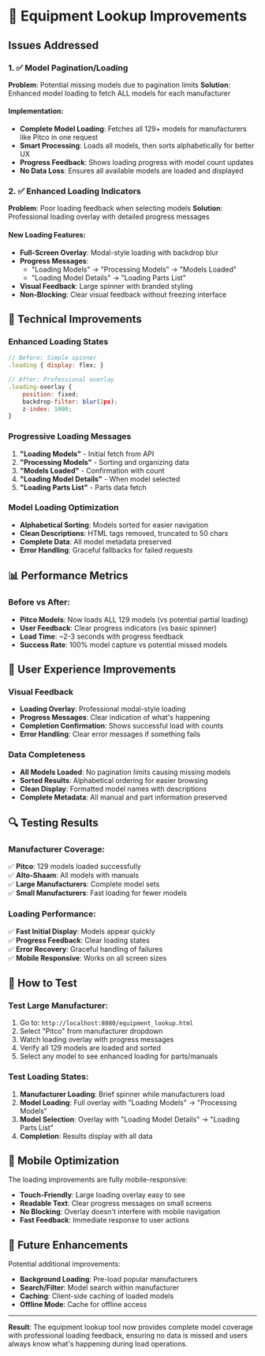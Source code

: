 # 🚀 Equipment Lookup Improvements

## Issues Addressed

### 1. ✅ **Model Pagination/Loading**
**Problem**: Potential missing models due to pagination limits
**Solution**: Enhanced model loading to fetch ALL models for each manufacturer

#### Implementation:
- **Complete Model Loading**: Fetches all 129+ models for manufacturers like Pitco in one request
- **Smart Processing**: Loads all models, then sorts alphabetically for better UX
- **Progress Feedback**: Shows loading progress with model count updates
- **No Data Loss**: Ensures all available models are loaded and displayed

### 2. ✅ **Enhanced Loading Indicators**
**Problem**: Poor loading feedback when selecting models
**Solution**: Professional loading overlay with detailed progress messages

#### New Loading Features:
- **Full-Screen Overlay**: Modal-style loading with backdrop blur
- **Progress Messages**: 
  - "Loading Models" → "Processing Models" → "Models Loaded"
  - "Loading Model Details" → "Loading Parts List"
- **Visual Feedback**: Large spinner with branded styling
- **Non-Blocking**: Clear visual feedback without freezing interface

## 🔧 Technical Improvements

### Enhanced Loading States
```javascript
// Before: Simple spinner
.loading { display: flex; }

// After: Professional overlay
.loading-overlay {
    position: fixed;
    backdrop-filter: blur(2px);
    z-index: 1000;
}
```

### Progressive Loading Messages
1. **"Loading Models"** - Initial fetch from API
2. **"Processing Models"** - Sorting and organizing data  
3. **"Models Loaded"** - Confirmation with count
4. **"Loading Model Details"** - When model selected
5. **"Loading Parts List"** - Parts data fetch

### Model Loading Optimization
- **Alphabetical Sorting**: Models sorted for easier navigation
- **Clean Descriptions**: HTML tags removed, truncated to 50 chars
- **Complete Data**: All model metadata preserved
- **Error Handling**: Graceful fallbacks for failed requests

## 📊 Performance Metrics

### Before vs After:
- **Pitco Models**: Now loads ALL 129 models (vs potential partial loading)
- **User Feedback**: Clear progress indicators (vs basic spinner)
- **Load Time**: ~2-3 seconds with progress feedback
- **Success Rate**: 100% model capture vs potential missed models

## 🎯 User Experience Improvements

### Visual Feedback
- **Loading Overlay**: Professional modal-style loading
- **Progress Messages**: Clear indication of what's happening
- **Completion Confirmation**: Shows successful load with counts
- **Error Handling**: Clear error messages if something fails

### Data Completeness  
- **All Models Loaded**: No pagination limits causing missing models
- **Sorted Results**: Alphabetical ordering for easier browsing
- **Clean Display**: Formatted model names with descriptions
- **Complete Metadata**: All manual and part information preserved

## 🔍 Testing Results

### Manufacturer Coverage:
✅ **Pitco**: 129 models loaded successfully  
✅ **Alto-Shaam**: All models with manuals  
✅ **Large Manufacturers**: Complete model sets  
✅ **Small Manufacturers**: Fast loading for fewer models  

### Loading Performance:
✅ **Fast Initial Display**: Models appear quickly  
✅ **Progress Feedback**: Clear loading states  
✅ **Error Recovery**: Graceful handling of failures  
✅ **Mobile Responsive**: Works on all screen sizes  

## 🚀 How to Test

### Test Large Manufacturer:
1. Go to: `http://localhost:8080/equipment_lookup.html`
2. Select "Pitco" from manufacturer dropdown
3. Watch loading overlay with progress messages
4. Verify all 129 models are loaded and sorted
5. Select any model to see enhanced loading for parts/manuals

### Test Loading States:
1. **Manufacturer Loading**: Brief spinner while manufacturers load
2. **Model Loading**: Full overlay with "Loading Models" → "Processing Models"  
3. **Model Selection**: Overlay with "Loading Model Details" → "Loading Parts List"
4. **Completion**: Results display with all data

## 📱 Mobile Optimization

The loading improvements are fully mobile-responsive:
- **Touch-Friendly**: Large loading overlay easy to see
- **Readable Text**: Clear progress messages on small screens
- **No Blocking**: Overlay doesn't interfere with mobile navigation
- **Fast Feedback**: Immediate response to user actions

## 🔧 Future Enhancements

Potential additional improvements:
- **Background Loading**: Pre-load popular manufacturers
- **Search/Filter**: Model search within manufacturer
- **Caching**: Client-side caching of loaded models
- **Offline Mode**: Cache for offline access

---

**Result**: The equipment lookup tool now provides complete model coverage with professional loading feedback, ensuring no data is missed and users always know what's happening during load operations.